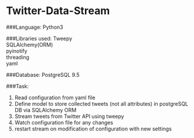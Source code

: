 # Twitter-Data-Stream

###Language:
Python3

###Libraries used:
Tweepy<br>
SQLAlchemy(ORM)<br>
pyinotify<br>
threading <br>
yaml<br>

###Database: 
PostgreSQL 9.5

###Task: 
1. Read configuration from yaml file 
2. Define model to store collected tweets (not all attributes) in postgreSQL DB via SQLAlchemy ORM
3. Stream tweets from Twitter API using tweepy 
4. Watch configuration file for any changes
5. restart stream on modification of configuration with new settings
